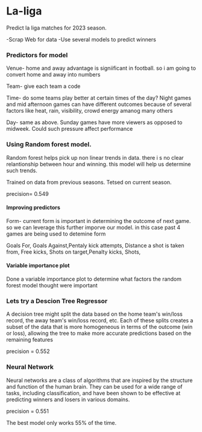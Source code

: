 # La-liga
Predict la liga matches for 2023 season.


-Scrap Web for data
-Use several models to predict winners


### Predictors for model
Venue- home and away advantage is signiificant in football. so i am going to convert home and away into numbers

Team- give each team a code

Time- do some teams play better at certain times of the day? Night games and mid afternoon games can have different outcomes because of several factors like heat, rain, visibility, crowd energy amanog many others

Day- same as above. Sunday games have more viewers as opposed to midweek. Could such pressure affect performance



### Using Random forest model. 
Random forest helps pick up non linear trends in data. there i s no clear relantionship between hour and winning. this model will help us determine such trends.

Trained on data from previous seasons.
Tetsed on current season.

precision= 0.549

#### Improving predictors 
Form- current form is important in determining the outcome of next game. so we can leverage this further imporve our model. in this case past 4 games are being used to detemine form

Goals For, Goals Against,Pentaly kick attempts, Distance a shot is taken from, Free kicks, Shots on target,Penalty kicks, Shots, 


#### Variable importance plot 
Done a variable importance plot to determine what factors the random forest model thought were important

### Lets try a Descion Tree Regressor
A decision tree might split the data based on the home team's win/loss record, the away team's win/loss record, etc. Each of these splits creates a subset of the data that is more homogeneous in terms of the outcome (win or loss), allowing the tree to make more accurate predictions based on the remaining features

precision = 0.552

### Neural Network 
Neural networks are a class of algorithms that are inspired by the structure and function of the human brain. They can be used for a wide range of tasks, including classification, and have been shown to be effective at predicting winners and losers in various domains. 


precision = 0.551

The best model only works 55% of the time.
